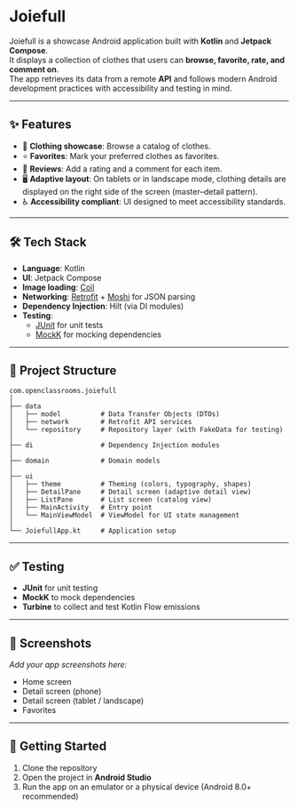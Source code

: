 # Joiefull

Joiefull is a showcase Android application built with **Kotlin** and **Jetpack Compose**.  
It displays a collection of clothes that users can **browse, favorite, rate, and comment on**.  
The app retrieves its data from a remote **API** and follows modern Android development practices with accessibility and testing in mind.

---

## ✨ Features
- 📱 **Clothing showcase**: Browse a catalog of clothes.
- ⭐ **Favorites**: Mark your preferred clothes as favorites.
- 📝 **Reviews**: Add a rating and a comment for each item.
- 🖥️ **Adaptive layout**: On tablets or in landscape mode, clothing details are displayed on the right side of the screen (master–detail pattern).
- ♿ **Accessibility compliant**: UI designed to meet accessibility standards.

---

## 🛠️ Tech Stack
- **Language**: Kotlin
- **UI**: Jetpack Compose
- **Image loading**: [Coil](https://coil-kt.github.io/coil/)
- **Networking**: [Retrofit](https://square.github.io/retrofit/) + [Moshi](https://github.com/square/moshi) for JSON parsing
- **Dependency Injection**: Hilt (via DI modules)
- **Testing**:
    - [JUnit](https://junit.org/junit5/) for unit tests
    - [MockK](https://mockk.io/) for mocking dependencies

---

## 📂 Project Structure
```
com.openclassrooms.joiefull
│
├── data
│   ├── model          # Data Transfer Objects (DTOs)
│   ├── network        # Retrofit API services
│   └── repository     # Repository layer (with FakeData for testing)
│
├── di                 # Dependency Injection modules
│
├── domain             # Domain models
│
├── ui
│   ├── theme          # Theming (colors, typography, shapes)
│   ├── DetailPane     # Detail screen (adaptive detail view)
│   ├── ListPane       # List screen (catalog view)
│   ├── MainActivity   # Entry point
│   └── MainViewModel  # ViewModel for UI state management
│
└── JoiefullApp.kt     # Application setup
```

---

## ✅ Testing
- **JUnit** for unit testing
- **MockK** to mock dependencies
- **Turbine** to collect and test Kotlin Flow emissions

---

## 📸 Screenshots
_Add your app screenshots here:_

- Home screen
- Detail screen (phone)
- Detail screen (tablet / landscape)
- Favorites

---

## 🚀 Getting Started
1. Clone the repository
2. Open the project in **Android Studio**
3. Run the app on an emulator or a physical device (Android 8.0+ recommended)
